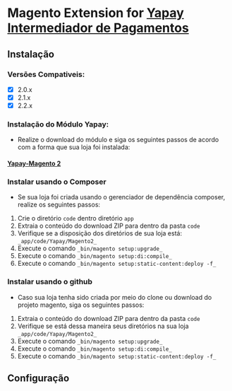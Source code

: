 # Magento Extension for [Yapay Intermediador de Pagamentos](https://www.yapay.com.br/) 

## Instalação

### Versões Compativeis:

- [x] 2.0.x
- [x] 2.1.x
- [x] 2.2.x

### Instalação do Módulo Yapay:

- Realize o download do módulo e siga os seguintes passos de acordo com a forma que sua loja foi instalada:

#### [Yapay-Magento 2](https://github.com/YapayPagamentos/yapay-magento2.git)


### Instalar usando o Composer
-  Se sua loja foi criada usando o gerenciador de dependência composer, realize os seguintes passos:

1. Crie o diretório ```code``` dentro diretório ```app```
2. Extraia o conteúdo do download ZIP para dentro da pasta ```code```
3. Verifique se a disposição dos diretórios de sua loja está: ```_app/code/Yapay/Magento2_```
4. Execute o comando ```_bin/magento setup:upgrade_```
5. Execute o comando ```_bin/magento setup:di:compile_```
6. Execute o comando ```_bin/magento setup:static-content:deploy -f_```


### Instalar usando o github
- Caso sua loja tenha sido criada por meio do clone ou download do projeto magento, siga os seguintes passos:

1. Extraia o conteúdo do download ZIP para dentro da pasta ```code```
2. Verifique se está dessa maneira seus diretórios na sua loja ```_app/code/Yapay/Magento2_```
3. Execute o comando ```_bin/magento setup:upgrade_```
4. Execute o comando ```_bin/magento setup:di:compile_```
5. Execute o comando ```_bin/magento setup:static-content:deploy -f_```


## Configuração



